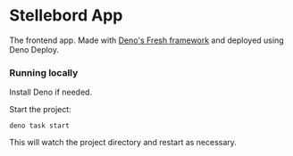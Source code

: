 # Stellebord App

The frontend app. Made with [Deno's Fresh framework](https://fresh.deno.dev/)
and deployed using Deno Deploy.

### Running locally

Install Deno if needed.

Start the project:

```
deno task start
```

This will watch the project directory and restart as necessary.
